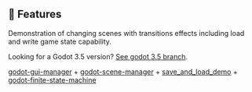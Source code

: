 ## 📄 Features
Demonstration of changing scenes with transitions effects including load and write game state capability.

Looking for a Godot 3.5 version? [See godot 3.5 branch](https://github.com/MarekZdun/Core/tree/3.5).

[godot-gui-manager](https://github.com/MarekZdun/godot-gui-manager/tree/main) + [godot-scene-manager](https://github.com/MarekZdun/godot-scene-manager/tree/3.5) + [save_and_load_demo](https://github.com/jhlothamer/save_and_load_demo) + [godot-finite-state-machine](https://github.com/godot-addons/godot-finite-state-machine)
 

